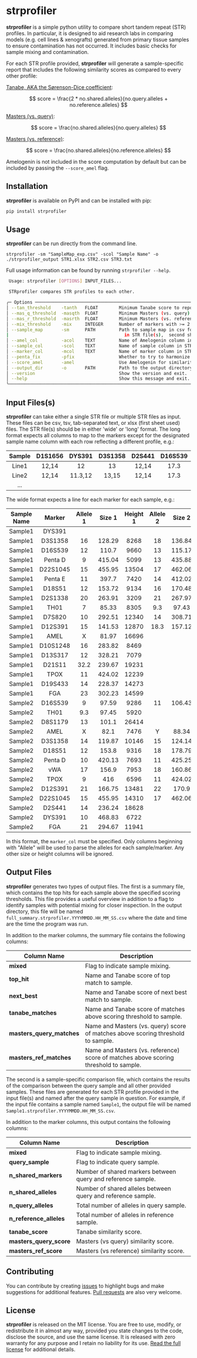 # strprofiler

**strprofiler** is a simple python utility to compare short tandem repeat (STR) profiles. In particular, it is designed to aid research labs in comparing models (e.g. cell lines & xenografts) generated from primary tissue samples to ensure contamination has not occurred. It includes basic checks for sample mixing and contamination.

For each STR profile provided, **strprofiler** will generate a sample-specific report that includes the following similarity scores as compared to every other profile:

[Tanabe, AKA the Sørenson-Dice coefficient](https://www.doi.org/10.11418/jtca1981.18.4_329):

$$ score = \frac{2 * no.shared.alleles}{no.query.alleles + no.reference.alleles} $$

[Masters (vs. query)](https://www.ncbi.nlm.nih.gov/pubmed/11416159): 

$$ score = \frac{no.shared.alleles}{no.query.alleles} $$

[Masters (vs. reference)](https://www.ncbi.nlm.nih.gov/pubmed/11416159): 

$$ score = \frac{no.shared.alleles}{no.reference.alleles} $$

Amelogenin is not included in the score computation by default but can be included by passing the `--score_amel` flag.

## Installation

**strprofiler** is available on PyPI and can be installed with pip:

```bash
pip install strprofiler
```

## Usage

**strprofiler** can be run directly from the command line. 

`strprofiler -sm "SampleMap_exp.csv" -scol "Sample Name" -o ./strprofiler_output STR1.xlsx STR2.csv STR3.txt`

Full usage information can be found by running `strprofiler --help`.

```bash
 Usage: strprofiler [OPTIONS] INPUT_FILES...   

 STRprofiler compares STR profiles to each other.  

╭─ Options ─────────────────────────────────────────────────────────────────────────────────────────────────────────────────────────────────────────────╮
│ --tan_threshold    -tanth   FLOAT        Minimum Tanabe score to report as potential matches in summary table. [default: 80]                          │
│ --mas_q_threshold  -masqth  FLOAT        Minimum Masters (vs. query) score to report as potential matches in summary table. [default: 80]             │
│ --mas_r_threshold  -masrth  FLOAT        Minimum Masters (vs. reference) score to report as potential matches in summary table. [default: 80]         │
│ --mix_threshold    -mix     INTEGER      Number of markers with >= 2 alleles allowed before a sample is flagged for potential mixing. [default: 3]    │
│ --sample_map       -sm      PATH         Path to sample map in csv format for renaming. First column should be sample names as given                  |
|                                            in STR file(s),  second should be new names to assign. No header.                                          │
│ --amel_col         -acol    TEXT         Name of Amelogenin column in STR file(s). [default: AMEL]                                                    │
│ --sample_col       -scol    TEXT         Name of sample column in STR file(s). [default: Sample]                                                      │
│ --marker_col       -mcol    TEXT         Name of marker column in STR file(s). Only used if format is 'wide'. [default: Marker]                       │
│ --penta_fix        -pfix                 Whether to try to harmonize PentaE/D allele spelling. [default: True]                                        │
│ --score_amel       -amel                 Use Amelogenin for similarity scoring. [default: False]                                                      │
│ --output_dir       -o       PATH         Path to the output directory. [default: ./STRprofiler]                                                       │
│ --version                                Show the version and exit.                                                                                   │
│ --help                                   Show this message and exit.                                                                                  │
╰───────────────────────────────────────────────────────────────────────────────────────────────────────────────────────────────────────────────────────╯
```

## Input Files(s)

**strprofiler** can take either a single STR file or multiple STR files as input. These files can be csv, tsv, tab-separated text, or xlsx (first sheet used) files. The STR file(s) should be in either 'wide' or 'long' format. The long format expects all columns to map to the markers except for the designated sample name column with each row reflecting a different profile, e.g.:

| Sample | D1S1656 |  DYS391 | D3S1358 | D2S441 | D16S539 | D5S818 | D8S1179 | D22S1045 | D18S51 |
|:------:|:-------:|:-------:|:-------:|:------:|:-------:|:------:|:-------:|:--------:|:------:|
| Line1  |   12,14 |      12 |      13 |  12,14 |    17.3 |  16,17 |    18.3 |          |  17,11 |
| Line2  |   12,14 | 11.3,12 |   13,15 |  12,14 |    17.3 |  16,17 |    18.3 |          |  17,11 |
| ...    |         |         |         |        |         |        |         |          |        |

The wide format expects a line for each marker for each sample, e.g.:

|  Sample Name |   Marker  |  Allele   1 |  Size 1 |  Height   1 |  Allele   2 |  Size 2 |  Height   2 |  Allele   3 |
|:------------:|:---------:|:-----------:|:-------:|:-----------:|:-----------:|:-------:|:-----------:|:-----------:|
| Sample1      |  DYS391   |             |         |             |             |         |             |             |
| Sample1      |  D3S1358  | 16          | 128.29  | 8268        | 18          | 136.84  | 5467        | 16          |
| Sample1      |  D16S539  | 12          | 110.7   | 9660        | 13          | 115.17  | 5215        |             |
| Sample1      |  Penta D  | 9           | 415.04  | 5099        | 13          | 435.88  | 9426        |             |
| Sample1      |  D22S1045 | 15          | 455.95  | 13504       | 17          | 462.06  | 6186        |             |
| Sample1      |  Penta E  | 11          | 397.7   | 7420        | 14          | 412.02  | 5986        |             |
| Sample1      |  D18S51   | 12          | 153.72  | 9134        | 16          | 170.48  | 10501       |             |
| Sample1      |  D2S1338  | 20          | 263.91  | 3209        | 21          | 267.97  | 3834        |             |
| Sample1      |  TH01     | 7           | 85.33   | 8305        | 9.3         | 97.43   | 7853        |             |
| Sample1      |  D7S820   | 10          | 292.51  | 12340       | 14          | 308.71  | 11784       |             |
| Sample1      |  D12S391  | 15          | 141.53  | 12870       | 18.3        | 157.12  | 13731       |             |
| Sample1      |  AMEL     |  X          | 81.97   | 16696       |             |         |             |             |
| Sample1      |  D10S1248 | 16          | 283.82  | 8469        |             |         |             |             |
| Sample1      |  D13S317  | 12          | 328.21  | 7079        |             |         |             |             |
| Sample1      |  D21S11   | 32.2        | 239.67  | 19231       |             |         |             |             |
| Sample1      |  TPOX     | 11          | 424.02  | 12239       |             |         |             |             |
| Sample1      |  D19S433  | 14          | 228.37  | 14273       |             |         |             |             |
| Sample1      |  FGA      | 23          | 302.23  | 14599       |             |         |             |             |
| Sample2      |  D16S539  | 9           | 97.59   | 9286        | 11          | 106.43  | 8592        |             |
| Sample2      |  TH01     | 9.3         | 97.45   | 5920        |             |         |             |             |
| Sample2      |  D8S1179  | 13          | 101.1   | 26414       |             |         |             |             |
| Sample2      |  AMEL     |  X          | 82.1    | 7476        |  Y          | 88.34   | 8029        |             |
| Sample2      |  D3S1358  | 14          | 119.87  | 10146       | 15          | 124.14  | 10160       | 19          |
| Sample2      |  D18S51   | 12          | 153.8   | 9316        | 18          | 178.79  | 9182        | 19          |
| Sample2      |  Penta D  | 10          | 420.13  | 7693        | 11          | 425.25  | 7945        | 12          |
| Sample2      |  vWA      | 17          | 156.9   | 7953        | 18          | 160.86  | 8230        |             |
| Sample2      |  TPOX     | 9           | 416     | 6596        | 11          | 424.02  | 5304        |             |
| Sample2      |  D12S391  | 21          | 166.75  | 13481       | 22          | 170.9   | 14232       |             |
| Sample2      |  D22S1045 | 15          | 455.95  | 14310       | 17          | 462.06  | 10898       |             |
| Sample2      |  D2S441   | 14          | 236.24  | 18628       |             |         |             |             |
| Sample2      |  DYS391   | 10          | 468.83  | 6722        |             |         |             |             |
| Sample2      |  FGA      | 21          | 294.67  | 11941       |             |         |             |             |

In this format, the `marker_col` must be specified. Only columns beginning with "Allele" will be used to parse the alleles for each sample/marker. Any other size or height columns will be ignored.

## Output Files

**strprofiler** generates two types of output files. The first is a summary file, which contains the top hits for each sample above the specified scoring thresholds. This file provides a useful overview in addition to a flag to identify samples with potential mixing for closer inspection. In the output directory, this file will be named `full_summary.strprofiler.YYYYMMDD.HH_MM_SS.csv` where the date and time are the time the program was run.

In addition to the marker columns, the summary file contains the following columns:

| **Column Name**           | **Description**                                                                      |
|---------------------------|--------------------------------------------------------------------------------------|
| **mixed**                 | Flag to indicate sample mixing.                                                      |
| **top_hit**               | Name and Tanabe score of top match to sample.                                        |
| **next_best**             | Name and Tanabe score of next best match to sample.                                  |
| **tanabe_matches**        | Name and Tanabe score of matches above scoring threshold to sample.                  |
| **masters_query_matches** | Name and Masters (vs. query) score of matches above scoring threshold to sample.     |
| **masters_ref_matches**   | Name and Masters (vs. reference) score of matches above scoring threshold to sample. |

The second is a sample-specific comparison file, which contains the results of the comparison between the query sample and all other provided samples. These files are generated for each STR profile provided in the input file(s) and named after the query sample in question. For example, if the input file contains a sample named `Sample1`, the output file will be named `Sample1.strprofiler.YYYYMMDD.HH_MM_SS.csv`.

In addition to the marker columns, this output contains the following columns:

| **Column Name**         | **Description**                                              |
|-------------------------|--------------------------------------------------------------|
| **mixed**               | Flag to indicate sample mixing.                              |
| **query_sample**        | Flag to indicate query sample.                               |
| **n_shared_markers**    | Number of shared markers between query and reference sample. |
| **n_shared_alleles**    | Number of shared alleles between query and reference sample. |
| **n_query_alleles**     | Total number of alleles in query sample.                     |
| **n_reference_alleles** | Total number of alleles in reference sample.                 |
| **tanabe_score**        | Tanabe similarity score.                                     |
| **masters_query_score** | Masters (vs query) similarity score.                         |
| **masters_ref_score**   | Masters (vs reference) similarity score.                     |

## Contributing
You can contribute by creating [issues](https://github.com/j-andrews7/strprofiler/issues) to highlight bugs and make suggestions for additional features. [Pull requests](https://github.com/j-andrews7/strprofiler/pulls) are also very welcome.

## License

**strprofiler** is released on the MIT license. You are free to use, modify, or redistribute it in almost any way, provided you state changes to the code, disclose the source, and use the same license. It is released with zero warranty for any purpose and I retain no liability for its use. [Read the full license](https://github.com/j-andrews7/strprofiler/blob/master/LICENSE) for additional details.

